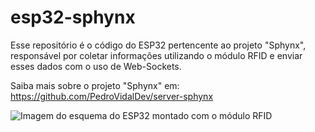 # esp32-sphynx
Esse repositório é o código do ESP32 pertencente ao projeto "Sphynx", responsável por coletar informações utilizando o módulo RFID e enviar esses dados com o uso de Web-Sockets.

Saiba mais sobre o projeto "Sphynx" em: https://github.com/PedroVidalDev/server-sphynx

![Imagem do esquema do ESP32 montado com o módulo RFID](https://user-images.githubusercontent.com/113215138/198835954-fb34d0eb-dfe3-40a2-ac2b-748a811c4344.png)
